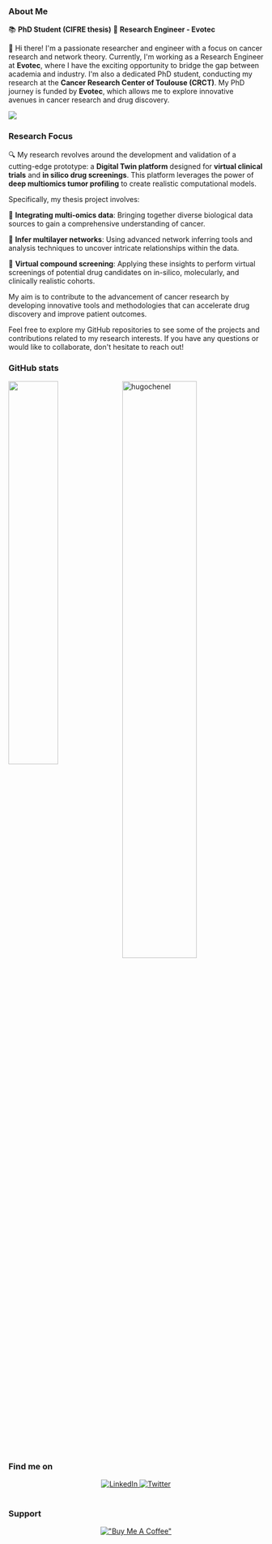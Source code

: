 ### About Me
 
📚 **PhD Student (CIFRE thesis)**
🔬 **Research Engineer - Evotec** 

👋 Hi there! I'm a passionate researcher and engineer with a focus on cancer research and network theory. Currently, I'm working as a Research Engineer at **Evotec**, where I have the exciting opportunity to bridge the gap between academia and industry. I'm also a dedicated PhD student, conducting my research at the **Cancer Research Center of Toulouse (CRCT)**. My PhD journey is funded by **Evotec**, which allows me to explore innovative avenues in cancer research and drug discovery.

<img src="https://media.giphy.com/media/YRzQnWzbn4WIxd3ZYx/giphy.gif">
  
### Research Focus

🔍 My research revolves around the development and validation of a cutting-edge prototype: a **Digital Twin platform** designed for **virtual clinical trials** and **in silico drug screenings**. This platform leverages the power of **deep multiomics tumor profiling** to create realistic computational models.

Specifically, my thesis project involves:

🧬 **Integrating multi-omics data**: Bringing together diverse biological data sources to gain a comprehensive understanding of cancer.

🔗 **Infer multilayer networks**: Using advanced network inferring tools and analysis techniques to uncover intricate relationships within the data.

💊 **Virtual compound screening**: Applying these insights to perform virtual screenings of potential drug candidates on in-silico, molecularly, and clinically realistic cohorts.

My aim is to contribute to the advancement of cancer research by developing innovative tools and methodologies that can accelerate drug discovery and improve patient outcomes.

Feel free to explore my GitHub repositories to see some of the projects and contributions related to my research interests. If you have any questions or would like to collaborate, don't hesitate to reach out!

### GitHub stats

<a href="https://github.com/hugochenel/github-readme-stats"><img align="left" width="44%" src="https://github-readme-stats.vercel.app/api/top-langs/?username=hugochenel&layout=compact&theme=moltack&show_icons=true" /></a>
<img width="54%" src="https://github-readme-streak-stats.herokuapp.com/?user=hugochenel&theme=moltack&show_icons=true" alt="hugochenel" />
<br/>

### Find me on  

</a>
<div align="center">
  <a href="https://www.linkedin.com/in/hugo-chenel-8497681ba" target="_blank">
    <img src="https://img.shields.io/badge/linkedin-%230077B5.svg?&style=for-the-badge&logo=linkedin&logoColor=white&color=071A2C" alt="LinkedIn"/>
  </a>
  <a href="https://twitter.com/" target="_blank">
    <img src="https://img.shields.io/badge/twitter-%231DA1F2.svg?&style=for-the-badge&logo=twitter&logoColor=white&color=071A2C" alt="Twitter"/>
  </a>
</div>  
<br/> 

### Support

</a>
<div align="center">
  
[!["Buy Me A Coffee"](https://www.buymeacoffee.com/assets/img/custom_images/orange_img.png)](https://www.buymeacoffee.com/hugochenel)
  </a>
</div>  
<br/> 

